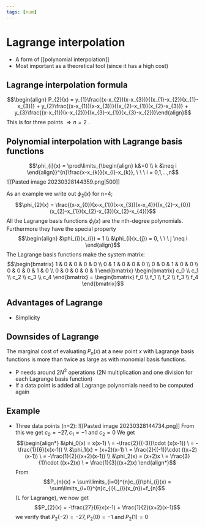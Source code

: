 ```yaml
---
tags: [num]
---
```

# Lagrange interpolation
- A form of [[polynomial interpolation]]
- Most important as a theoretical tool (since it has a high cost)

## Lagrange interpolation formula
$$\begin{align}  P_{2}(x) = y_{1}\frac{(x-x_{2})(x-x_{3})}{(x_{1}-x_{2})(x_{1}-x_{3})} + y_{2}\frac{(x-x_{1})(x-x_{3})}{(x_{2}-x_{1})(x_{2}-x_{3})} + y_{3}\frac{(x-x_{1})(x-x_{2})}{(x_{3}-x_{1})(x_{3}-x_{2})}\end{align}$$
This is for three points $\Rightarrow n=2$ .

## Polynomial interpolation with Lagrange basis functions
$$\phi_{i}(x) = \prod\limits_{\begin{align} k&=0 \\ k &\neq i \end{align}}^{n}\frac{x-x_{k}}{x_{i}-x_{k}}, \ \ \ i = 0,1,...,n$$
![[Pasted image 20230328144359.png|500]]

As an example we write out $\phi_{2}(x)$ for n=4; $$\phi_{2}(x) = \frac{(x-x_{0})(x-x_{1})(x-x_{3})(x-x_4)}{(x_{2}-x_{0})(x_{2}-x_{1})(x_{2}-x_{3})(x_{2}-x_{4})}$$All the Lagrange basis functions $\phi_{i}(x)$ are the nth-degree polynomials. Furthermore they have the special property $$\begin{align}  &\phi_{i}(x_{i}) = 1 \\ &\phi_{i}(x_{j}) = 0, \ \ \ j \neq i \end{align}$$The Lagrange basis functions make the system matrix: $$\begin{bmatrix} 1 & 0 & 0 & 0 & 0 \\ 0 & 1 & 0 & 0 & 0 \\ 0 & 0 & 1 & 0 & 0 \\ 0 & 0 & 0 & 1 & 0 \\ 0 & 0 & 0 & 0 & 1 \end{bmatrix} \begin{bmatrix} c_0 \\ c_1 \\ c_2 \\ c_3 \\ c_4 \end{bmatrix} = \begin{bmatrix} f_0 \\ f_1 \\ f_2 \\ f_3 \\ f_4 \end{bmatrix}$$

## Advantages of Lagrange
- Simplicity

## Downsides of Lagrange
The marginal cost of evaluating $P_{n}(x)$ at a new point $x$ with Lagrange basis functions is more than twice as large as with monomial basis functions. 
- P needs around $2N^{2}$ operations (2N multiplication and one division for each Lagrange basis function)
- If a data point is added all Lagrange polynomials need to be computed again

## Example
- Three data points (n=2):
![[Pasted image 20230328144734.png]]
From this we get $c_{0}=-27, c_{1}=-1$ and $c_{2}= 0$
We get $$\begin{align*} &\phi_0(x) = x(x-1) \ = -\frac{2}{(-3)}\cdot (x(x-1)) \ = -\frac{1}{6}(x(x-1)) \\ &\phi_1(x) = (x+2)(x-1) \ = \frac{2}{(-1)}\cdot ((x+2)(x-1)) \ = -\frac{1}{2}((x+2)(x-1)) \\ &\phi_2(x) = (x+2)x \ = \frac{3}{1}\cdot ((x+2)x) \ = \frac{1}{3}((x+2)x) \end{align*}$$
From $$P_{n}(x) = \sum\limits_{i=0}^{n}c_{i}\phi_{i}(x) = \sum\limits_{i=0}^{n}c_{i}L_{i}(x_{n})=f_{n}$$(L for Lagrange), we now get $$P_{2}(x) = -\frac{27}{6}x(x-1) + \frac{1}{2}(x+2)(x-1)$$we verify that $P_{2}(-2) = -27, P_{2}(0)=-1$ and $P_{2}(1) = 0$